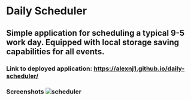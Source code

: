 # Daily Scheduler

## Simple application for scheduling a typical 9-5 work day. Equipped with local storage saving capabilities for all events.

### Link to deployed application: https://alexnj1.github.io/daily-scheduler/

### Screenshots ![scheduler](https://user-images.githubusercontent.com/93218601/151260934-524b2f3e-570d-475e-9add-88f85dd45e7a.png)


